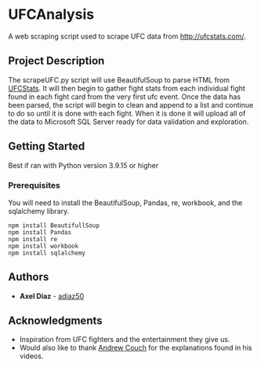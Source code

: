 # UFCAnalysis

A web scraping script used to scrape UFC data from http://ufcstats.com/. 

## Project Description

The scrapeUFC.py script will use BeautifulSoup to parse HTML from [UFCStats](http://ufcstats.com/statistics/events/completed?page=all).
It will then begin to gather fight stats from each individual fight found in each fight card 
from the very first ufc event. 
Once the data has been parsed, the script will begin to clean and append to a list and continue to do so until it is done with each fight.
When it is done it will upload all of the data to Microsoft SQL Server ready for data validation and exploration.

## Getting Started

Best if ran with Python version 3.9.15 or higher 

### Prerequisites

You will need to install the BeautifulSoup, Pandas, re, workbook, and the sqlalchemy library.

```
npm install BeautifullSoup
npm install Pandas
npm install re
npm install workbook
npm install sqlalchemy
```

## Authors

* **Axel Diaz** - [adiaz50](https://github.com/adiaz50)

## Acknowledgments

* Inspiration from UFC fighters and the entertainment they give us.
* Would also like to thank [Andrew Couch](https://github.com/andrew-couch) for the explanations found in his videos.
